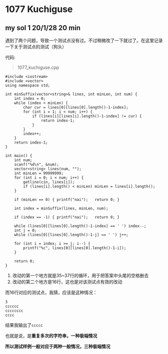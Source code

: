 # 1077 Kuchiguse

## my sol 1     20/1/28     20 min

遇到了两个问题，导致一个测试点没有过。不过稍微改了一下就过了。在这里记录一下关于测试点的测试（狗头）

代码:
> 1077_kuchiguse.cpp

```
#include <iostream>
#include <vector>
using namespace std;

int minSuffix(vector<string>& lines, int minLen, int num) {
    int index = 0;
    while (index < minLen) {
        char cur = lines[0][lines[0].length()-1-index];
        for (int i = 1; i < num; i++) {
            if (lines[i][lines[i].length()-1-index] != cur) {
                return index-1;
            }
        }
        index++;
    }
    return index-1;
}

int main() {
    int num;
    scanf("%d\n", &num);
    vector<string> lines(num, "");
    int minLen = 99999999;
    for (int i = 0; i < num; i++) {
        getline(cin, lines[i]);
        if (lines[i].length() < minLen) minLen = lines[i].length();
    }

    if (minLen == 0) { printf("nai");   return 0; }
    
    int index = minSuffix(lines, minLen, num);

    if (index == -1) { printf("nai");   return 0; }

    while (lines[0][lines[0].length()-1-index] == ' ') index--;
    int j = 0;
    while (lines[0][lines[0].length()-1-j] == ' ') j++;

    for (int i = index; i >= j; i--) {
        printf("%c", lines[0][lines[0].length()-1-i]);
    }

    return 0;
}
```

1. 改动的第一个地方就是35~37行的循环，用于把答案中头尾的空格删去
2. 改动的第二个地方是16行，这也是对该测试点有效的改动

而16行对应的测试点，我猜，应该是这种情况：
```
3
cccccc
cccccccc
cccc
```
结果我输出了```ccccc```

也就是说，是**重复多次的字符串，一种极端情况**

**所以测试样例一般对应于两种一般情况，三种极端情况**